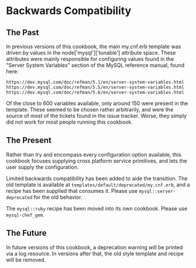 Backwards Compatibility
=======================

The Past
--------
In previous versions of this cookbook, the main my.cnf.erb template
was driven by values in the node['mysql']['tunable'] attribute space.
These attributes were mainly responsible for configuring values found
in the "Server System Variables" section of the MySQL reference
manual, found here:

    https://dev.mysql.com/doc/refman/5.1/en/server-system-variables.html
    https://dev.mysql.com/doc/refman/5.5/en/server-system-variables.html
    https://dev.mysql.com/doc/refman/5.6/en/server-system-variables.html
    
Of the close to 600 variables available, only around 150 were present
in the template. These seemed to be chosen rather arbitrarily, and
were the source of most of the tickets found in the issue tracker.
Worse, they simply did not work for most people running this cookbook.

The Present
-----------
Rather than try and encompass every configuration option available,
this cookbook focuses supplying cross platform service primitives, and
lets the user supply the configuration. 

Limited backwards compatibility has been added to aide the transition.
The old template is available at
`templates/default/deprecated/my.cnf.erb`, and a recipe has been
supplied that consumes it. Please use `mysql::server-deprecated` for
the old behavior.

The `mysql::ruby` recipe has been moved into its own cookbook. Please
use `mysql-chef_gem`.

The Future
----------
In future versions of this cookbook, a deprecation warning will be
printed via a log resource. In versions after that, the old style
template and recipe will be removed.
